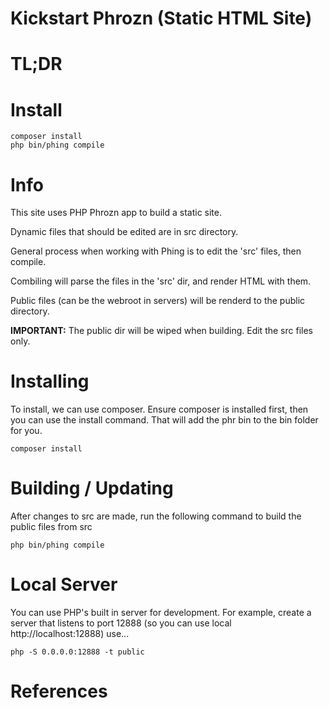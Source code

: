 Kickstart Phrozn (Static HTML Site)
===================================

TL;DR
=====

# Install

    composer install
    php bin/phing compile

Info
====

This site uses PHP Phrozn app to build a static site.

Dynamic files that should be edited are in src directory.

General process when working with Phing is to edit the 'src' files, then compile.

Combiling will parse the files in the 'src' dir, and render HTML with them.

Public files (can be the webroot in servers) will be renderd to the public directory.

**IMPORTANT:** The public dir will be wiped when building. Edit the src files only.

Installing
==========

To install, we can use composer. Ensure composer is installed first, then you can use the
install command. That will add the phr bin to the bin folder for you.

    composer install

Building / Updating
===================

After changes to src are made, run the following command to build the public files from src

    php bin/phing compile

Local Server
============

You can use PHP's built in server for development. For example, create a server that listens
to port 12888 (so you can use local http://localhost:12888) use...

    php -S 0.0.0.0:12888 -t public

References
==========


